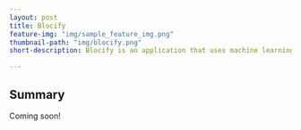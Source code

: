 ```yaml
---
layout: post
title: Blocify
feature-img: "img/sample_feature_img.png"
thumbnail-path: "img/blocify.png"
short-description: Blocify is an application that uses machine learning to predict favorite songs.

---
```

## Summary

Coming soon!
